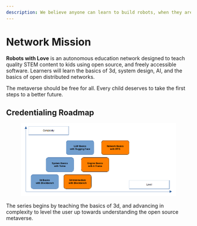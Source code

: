 ```yaml
---
description: We believe anyone can learn to build robots, when they are built with love.
---
```


# Network Mission

**Robots with Love** is an autonomous education network designed to teach quality STEM content to kids using open source, and freely accessible software. Learners will learn the basics of 3d, system design, AI, and the basics of open distributed networks.&#x20;

The metaverse should be free for all. Every child deserves to take the first steps to a better future.



## Credentialing Roadmap

<figure><img src="../.gitbook/assets/Credentialing.png" alt=""><figcaption></figcaption></figure>

The series begins by teaching the basics of 3d, and advancing in complexity to level the user up towards understanding the open source metaverse.
